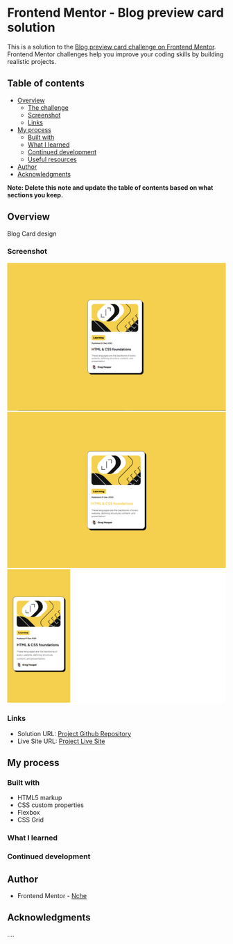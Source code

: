 # Frontend Mentor - Blog preview card solution

This is a solution to the [Blog preview card challenge on Frontend Mentor](https://www.frontendmentor.io/challenges/blog-preview-card-ckPaj01IcS). Frontend Mentor challenges help you improve your coding skills by building realistic projects. 

## Table of contents

- [Overview](#overview)
  - [The challenge](#the-challenge)
  - [Screenshot](#screenshot)
  - [Links](#links)
- [My process](#my-process)
  - [Built with](#built-with)
  - [What I learned](#what-i-learned)
  - [Continued development](#continued-development)
  - [Useful resources](#useful-resources)
- [Author](#author)
- [Acknowledgments](#acknowledgments)

**Note: Delete this note and update the table of contents based on what sections you keep.**

## Overview

Blog Card design

### Screenshot

![Desktop View](./product-design/blog-card-desktop-product.png)
![Desktop View (active)](./product-design/blog-card-desktop-active-view.png)
![Mobile View ](./product-design/blog-post-product-mobile-view.png)

### Links

- Solution URL: [Project Github Repository](https://github.com/Nche12/blog-preview-card-main)
- Live Site URL: [Project Live Site](https://nche12.github.io/blog-preview-card-main/)

## My process

### Built with

- HTML5 markup
- CSS custom properties
- Flexbox
- CSS Grid

### What I learned


### Continued development


## Author

- Frontend Mentor - [Nche](https://www.frontendmentor.io/profile/Nche12)

## Acknowledgments
....

